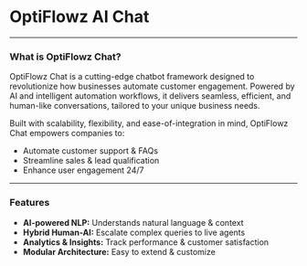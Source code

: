 # OptiFlowz AI Chat

---

### What is OptiFlowz Chat?

OptiFlowz Chat is a cutting-edge chatbot framework designed to revolutionize how businesses automate customer engagement. Powered by AI and intelligent automation workflows, it delivers seamless, efficient, and human-like conversations, tailored to your unique business needs.

Built with scalability, flexibility, and ease-of-integration in mind, OptiFlowz Chat empowers companies to:

- Automate customer support & FAQs
- Streamline sales & lead qualification
- Enhance user engagement 24/7

---

### Features

- **AI-powered NLP:** Understands natural language & context
- **Hybrid Human-AI:** Escalate complex queries to live agents
- **Analytics & Insights:** Track performance & customer satisfaction
- **Modular Architecture:** Easy to extend & customize